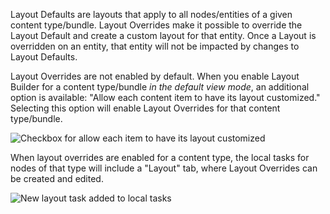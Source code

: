 Layout Defaults are layouts that apply to all nodes/entities of a given content type/bundle. Layout Overrides make it possible to override the Layout Default and create a custom layout for that entity. Once a Layout is overridden on an entity, that entity will not be impacted by changes to Layout Defaults.

Layout Overrides are not enabled by default. When you enable Layout Builder for a content type/bundle _in the default view mode_, an additional option is available: "Allow each content item to have its layout customized." Selecting this option will enable Layout Overrides for that content type/bundle.

![Checkbox for allow each item to have its layout customized](https://www.drupal.org/files/allow-each-item.gif)

When layout overrides are enabled for a content type, the local tasks for nodes of that type will include a "Layout" tab, where Layout Overrides can be created and edited.

![New layout task added to local tasks](https://www.drupal.org/files/layout-task.gif)